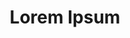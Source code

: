---
title: Lorem Ipsum
description: Lorem ipsum dolor sit amet, consectetur adipiscing elit. Sed porttitor, risus in varius eleifend, lectus quam vehicula lorem, at pharetra metus lorem vel felis.  

hero1: 
hero2: "Ukee's Coolest Winnebago Food Truck. Serving up fresh top quality Mexican BBQ burritos, bacos, bowls and bites. #Awesome" 
hero_img: /WildWanda-01_I2P3-iVOf.jpg


heading1: Lorem ipsum dolor sit amet, consectetur adipiscing elit. 

benefit1: Lorem ipsum dolor
benefit1_desc: Lorem ipsum dolor sit amet, consectetur adipiscing elit. Sed porttitor, risus in varius eleifend, lectus quam vehicula lorem, at pharetra metus lorem vel felis. 

benefit2: Lorem ipsum dolor
benefit2_desc: Lorem ipsum dolor sit amet, consectetur adipiscing elit. Sed porttitor, risus in varius eleifend, lectus quam vehicula lorem, at pharetra metus lorem vel felis. 

benefit3: Lorem ipsum dolor
benefit3_desc: Lorem ipsum dolor sit amet, consectetur adipiscing elit. Sed porttitor, risus in varius eleifend, lectus quam vehicula lorem, at pharetra metus lorem vel felis. 

heading2: Fresh Flavours
heading2_sub: "Hearty Fresh Flavours and a 1976 Winnebago Named Wild Wanda. West Coast Salty Buns is a BBQ Mexican food truck that came to be through a passion for smoked meat cooked low and slow, hearty and fresh flavours and a 1976 Winnebago named Wild Wanda.<br><br>We smoke all our meats on our 18 foot smoker that is continuously fed with local dry alder for up to 14 hours. Usually this process also involves Chef Brandon, owner and operator enjoying the sounds of the fire popping and the waves crashing with a bourbon or beer in hand.<br><br>We pride ourselves on the quality of ingredients we use, with an emphasis on sourcing wild, local seafood, Vancouver Island produce and BC free range or organic meats.<br><br>The story of West Coast Salty Buns starts with Chef Brandon’s passion for pairing creative flavours with low and slow cooked meats. Chef Brandon’s love of smoked meat started young, back on his grandparents farm in Cedar where he learned how to roast and smoke whole hogs with his grandfather.<br><br>Chef Brandon then went on to become Executive Chef at some of BC and Alberta’s most recognized and prestigious heli-ski and fishing lodges, but the West Coast of Vancouver Island was always calling him home. West Coast Salty Buns is the culmination of Chef Brandon’s passion and culinary history together to bring his love of great food and ingredients to Ucluelet where he lives with his wife April and their three dogs, Thumper, Theo & Flo. "

testimonial1__name: Catherine Oliwa
testimonial1: Hubby just brought home our first yummy lunch from Salty Buns. We had a Bite, a Bowl and a Burrito and it is way more than 2 people can eat in one sitting. We are very impressed with the quality of ingredients and the amazing flavours. We will be back!  

testimonial2__name: Catie Bateman
testimonial2: We ordered the flo and pollo burritos. We were amazed. They were HUGE, super yummy, amazing ingredients, and a great price! Can't wait to try out the rest of the menu 👍😀 

testimonial3__name: Ash Tastic
testimonial3: If your looking for a filling absolutely mouthwatering meal that won’t break the bank this place is a MUST!!! Every time I’ve ordered from here everything was perfectly balanced in flavour. If you haven’t already.....EAT HERE!!

testimonial4__name: Julie K
testimonial4: I had the Side Stripe Bacos (steamed buns) are AMAZING! Light fluffy bun packed full of flavour with fresh ingredients that hit your taste buds and won’t disappoint! Also had the West Coast Sunday and added the smoked chicken which was tender and flavourful meat that complemented this dish perfectly to round out the meal. Make sure to go hungry as it’s well worth the trip.

testimonial5__name: Francoise J
testimonial5: I was impressed with the upbeat and West Coast appeal of the truck, so I had to stop and try the food. It’s a lovely menu with Mexican influence. I ordered the West Coast Sunday Bites with the smoked chicken and it’s definitely enough for a meal. It was love at first bite. I also ordered the Side Stripe Bacos, and they did not disappoint. The Chef sources the seafood locally and smokes the fish/meat himself.
testimonial6__name: Lucas
testimonial6: Great food, one of the best burritos I have ever had. The Chadzilla is my pick. The bacos and vegan popcorn chicken are also a solid choice. You will not leave hungry I guarantee it. All the fresh ingredients and use of local food is a great touch. They serve locally roasted coffee it’s wonderful.

contact_heading: "Connect With Us"
contact_desc: Looking for tasty mexican flavored catering?<br>Drop us a line and we will be happy to see what we can do for you!
---